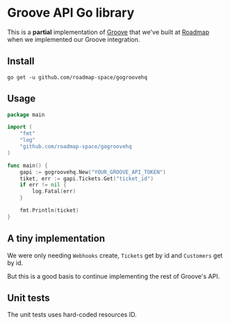 # Groove API Go library

This is a **partial** implementation of [Groove](https://groovehq.com) that we've built at [Roadmap](https://roadmap.space) 
when we implemented our Groove integration.

## Install

```shell
go get -u github.com/roadmap-space/gogroovehq
```

## Usage

```go
package main

import (
	"fmt"
	"log"
	"github.com/roadmap-space/gogroovehq
)

func main() {
	gapi := gogroovehq.New("YOUR_GROOVE_API_TOKEN")
	tiket, err := gapi.Tickets.Get("ticket_id")
	if err != nil {
		log.Fatal(err)
	}

	fmt.Println(ticket)
}
```

## A tiny implementation

We were only needing `Webhooks` create, `Tickets` get by id and `Customers` get by id.

But this is a good basis to continue implementing the rest of Groove's API.

## Unit tests

The unit tests uses hard-coded resources ID.